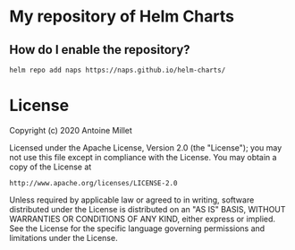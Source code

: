 # My repository of Helm Charts

## How do I enable the repository?

```
helm repo add naps https://naps.github.io/helm-charts/
```

# License

Copyright (c) 2020 Antoine Millet

Licensed under the Apache License, Version 2.0 (the "License");
you may not use this file except in compliance with the License.
You may obtain a copy of the License at

    http://www.apache.org/licenses/LICENSE-2.0

Unless required by applicable law or agreed to in writing, software
distributed under the License is distributed on an "AS IS" BASIS,
WITHOUT WARRANTIES OR CONDITIONS OF ANY KIND, either express or implied.
See the License for the specific language governing permissions and
limitations under the License.